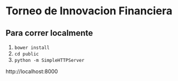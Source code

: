 # Torneo de Innovacion Financiera

## Para correr localmente

1. `bower install`
2. `cd public`
3. `python -m SimpleHTTPServer`

http://localhost:8000

